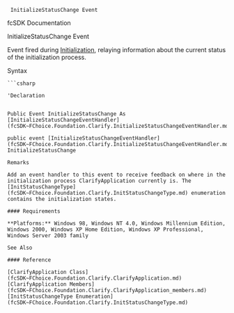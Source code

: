 ﻿     InitializeStatusChange Event                                                   

fcSDK Documentation

InitializeStatusChange Event

Event fired during [Initialization](fcSDK~FChoice.Foundation.Clarify.ClarifyApplication~Initialize.md), relaying information about the current status of the initialization process.

Syntax

```vbnet
```csharp

'Declaration
 

Public Event InitializeStatusChange As [InitializeStatusChangeEventHandler](fcSDK~FChoice.Foundation.Clarify.InitializeStatusChangeEventHandler.md)

public event [InitializeStatusChangeEventHandler](fcSDK~FChoice.Foundation.Clarify.InitializeStatusChangeEventHandler.md) InitializeStatusChange

Remarks

Add an event handler to this event to receive feedback on where in the initialization process ClarifyApplication currently is. The [InitStatusChangeType](fcSDK~FChoice.Foundation.Clarify.InitStatusChangeType.md) enumeration contains the initialization states.

#### Requirements

**Platforms:** Windows 98, Windows NT 4.0, Windows Millennium Edition, Windows 2000, Windows XP Home Edition, Windows XP Professional, Windows Server 2003 family

See Also

#### Reference

[ClarifyApplication Class](fcSDK~FChoice.Foundation.Clarify.ClarifyApplication.md)  
[ClarifyApplication Members](fcSDK~FChoice.Foundation.Clarify.ClarifyApplication_members.md)  
[InitStatusChangeType Enumeration](fcSDK~FChoice.Foundation.Clarify.InitStatusChangeType.md)